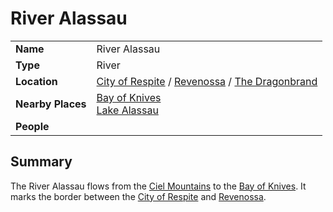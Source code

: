 # River Alassau

|||
| --- | --- |
| **Name** | River Alassau | place.4
| **Type** | River |
| **Location** | [City of Respite](../../../civilisations/nilsavnic-alliance/states/city-of-respite.md) / [Revenossa](../../../civilisations/nilsavnic-alliance/states/revenossa.md) / [The Dragonbrand](../../../civilisations/nilsavnic-alliance/states/the-dragonbrand.md) |
| **Nearby Places** | [Bay of Knives](../seas-bays/bay-of-knives.md)<br>[Lake Alassau](lake-alassau.md) |
| **People** | |

## Summary

The River Alassau flows from the [Ciel Mountains](../mountains/ciel-mountains.md) to the [Bay of Knives](../seas-bays/bay-of-knives.md). It marks the border between the [City of Respite](../../../civilisations/nilsavnic-alliance/states/city-of-respite.md) and [Revenossa](../../../civilisations/nilsavnic-alliance/states/revenossa.md).
